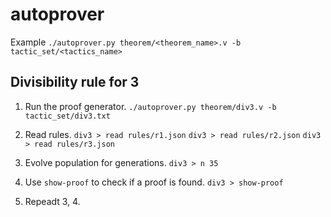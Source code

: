# autoprover
Example `./autoprover.py theorem/<theorem_name>.v -b tactic_set/<tactics_name>`

## Divisibility rule for 3

1. Run the proof generator.
`./autoprover.py theorem/div3.v -b tactic_set/div3.txt`

2. Read rules.
`div3 > read rules/r1.json`
`div3 > read rules/r2.json`
`div3 > read rules/r3.json`

3. Evolve population for generations.
`div3 > n 35`

4. Use `show-proof` to check if a proof is found.
`div3 > show-proof`

5. Repeadt 3, 4.
